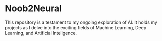 # Noob2Neural
This repository is a testament to my ongoing exploration of AI. It holds my projects as I delve into the exciting fields of Machine Learning, Deep Learning, and Artificial Inteligence.
